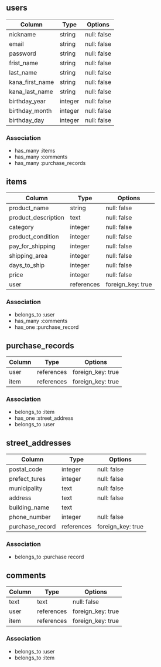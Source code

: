 ## users

| Column          | Type    | Options     |
| --------------- | --------| ----------- |
| nickname        | string  | null: false |
| email           | string  | null: false |
| password        | string  | null: false |
| frist_name      | string  | null: false |
| last_name       | string  | null: false |
| kana_first_name | string  | null: false |
| kana_last_name  | string  | null: false |
| birthday_year   | integer | null: false |
| birthday_month  | integer | null: false |
| birthday_day    | integer | null: false |


### Association
- has_many :items
- has_many :comments
- has_many :purchase_records

## items

| Column              | Type       | Options           |
| ------------------- | ---------- | ----------------- |
| product_name        | string     | null: false       |
| product_description | text       | null: false       |
| category            | integer    | null: false       |
| product_condition   | integer    | null: false       |
| pay_for_shipping    | integer    | null: false       |
| shipping_area       | integer    | null: false       |
| days_to_ship        | integer    | null: false       |
| price               | integer    | null: false       |
| user                | references | foreign_key: true |


### Association
- belongs_to :user
- has_many :comments
- has_one :purchase_record

## purchase_records

| Column | Type       | Options           |
| ----   | ---------- | ----------------- |
| user   | references | foreign_key: true |
| item   | references | foreign_key: true |


### Association
- belongs_to :item
- has_one :street_address
- belongs_to :user

## street_addresses

| Column          | Type       | Options           |
| --------------- | ---------- | ----------------- |
| postal_code     | integer    | null: false       |
| prefect_tures   | integer    | null: false       |
| municipality    | text       | null: false       |
| address         | text       | null: false       |
| building_name   | text       |                   |
| phone_number    | integer    | null: false       |
| purchase_record | references | foreign_key: true |


### Association
- belongs_to :purchase record

## comments

| Column | Type       | Options           |
| ----   | ---------- | ----------------- |
| text   | text       | null: false       |
| user   | references | foreign_key: true |
| item   | references | foreign_key: true |


### Association
- belongs_to :user
- belongs_to :item